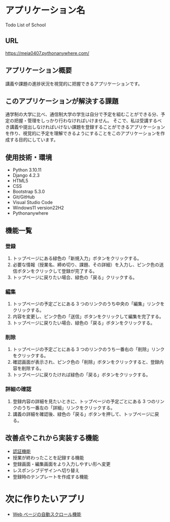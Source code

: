 # アプリケーション名

Todo List of School

## URL

https://meia0407.pythonanywhere.com/

## アプリケーション概要

講義や課題の進捗状況を視覚的に把握できるアプリケーションです。

## このアプリケーションが解決する課題

通学制の大学に比べ、通信制大学の学生は自分で予定を組むことができる分、予定の把握・管理をしっかり行わなければいけません。
そこで、私は受講するべき講義や提出しなければいけない課題を登録することができるアプリケーションを作り、視覚的に予定を理解できるようにすることをこのアプリケーションを作成する目的にしています。

## 使用技術・環境

- Python 3.10.11
- Django 4.2.3
- HTML5
- CSS
- Bootstrap 5.3.0
- Git/GitHub
- Visual Studio Code
- Windows11 version22H2
- Pythonanywhere

## 機能一覧

### 登録

1. トップページにある緑色の「新規入力」ボタンをクリックする。
2. 必要な情報（授業名、締め切り、課題、その詳細）を入力し、ピンク色の送信ボタンをクリックして登録が完了する。
3. トップページに戻りたい場合、緑色の「戻る」クリックする。

### 編集

1. トップページの予定ごとにある 3 つのリンクのうち中央の「編集」リンクをクリックする。
2. 内容を変更し、ピンク色の「送信」ボタンをクリックして編集を完了する。
3. トップページに戻りたい場合、緑色の「戻る」ボタンをクリックする。

### 削除

1. トップページの予定ごとにある 3 つのリンクのうち一番右の「削除」リンクをクリックする。
2. 確認画面が表示され、ピンク色の「削除」ボタンをクリックすると、登録内容を削除する。
3. トップページに戻りたければ緑色の「戻る」ボタンをクリックする。

### 詳細の確認

1. 登録内容の詳細を見たいときに、トップページの予定ごとにある 3 つのリンクのうち一番左の「詳細」リンクをクリックする。
2. 講義の詳細を確認後、緑色の「戻る」ボタンを押して、トップページに戻る。

## 改善点やこれから実装する機能

- [認証機能](https://github.com/meia0407/school_timetable)
- 授業が終わったことを記録する機能
- 登録画面・編集画面をより入力しやすい形へ変更
- レスポンシブデザインへ切り替え
- 登録時のテンプレートを作成する機能

# 次に作りたいアプリ

- [Web ページの自動スクロール機能](https://github.com/meia0407/scroll)
